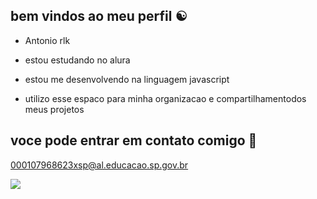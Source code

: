 ## bem vindos ao meu perfil ☯️

- Antonio rlk

- estou estudando no alura

- estou me desenvolvendo na linguagem javascript

- utilizo esse espaco para minha organizacao e compartilhamentodos meus projetos

## voce pode entrar em contato comigo 📧 

000107968623xsp@al.educacao.sp.gov.br

![](https://media.tenor.com/QrQV9_VVk0cAAAAM/ew-nope.gif)
